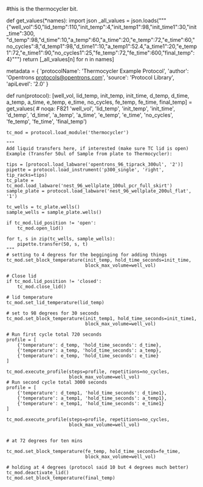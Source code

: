

#this is the thermocycler bit. 


def get_values(*names):
    import json
    _all_values = json.loads("""{"well_vol":50,"lid_temp":110,"init_temp":4,"init_temp1":98,"init_time1":30,"init_time":300, "d_temp":98,"d_time":10,"a_temp":60,"a_time":20,"e_temp":72,"e_time":60,"no_cycles":8,"d_temp1":98,"d_time1":10,"a_temp1":52.4,"a_time1":20,"e_temp1":72,"e_time1":90,"no_cycles1":25,"fe_temp":72,"fe_time":600,"final_temp":4}""")
    return [_all_values[n] for n in names]


metadata = {
    'protocolName': 'Thermocycler Example Protocol',
    'author': 'Opentrons <protocols@opentrons.com>',
    'source': 'Protocol Library',
    'apiLevel': '2.0'
    }


def run(protocol):
    [well_vol, lid_temp, init_temp, init_time,
        d_temp, d_time, a_temp, a_time,
        e_temp, e_time, no_cycles,
        fe_temp, fe_time, final_temp] = get_values(  # noqa: F821
    'well_vol', 'lid_temp', 'init_temp', 'init_time', 'd_temp', 'd_time',
        'a_temp', 'a_time', 'e_temp', 'e_time', 'no_cycles',
        'fe_temp', 'fe_time', 'final_temp')

    tc_mod = protocol.load_module('thermocycler')

    """
    Add liquid transfers here, if interested (make sure TC lid is open)
    Example (Transfer 50ul of Sample from plate to Thermocycler):

    tips = [protocol.load_labware('opentrons_96_tiprack_300ul', '2')]
    pipette = protocol.load_instrument('p300_single', 'right', tip_racks=tips)
    tc_plate = tc_mod.load_labware('nest_96_wellplate_100ul_pcr_full_skirt')
    sample_plate = protocol.load_labware('nest_96_wellplate_200ul_flat', '1')

    tc_wells = tc_plate.wells()
    sample_wells = sample_plate.wells()

    if tc_mod.lid_position != 'open':
        tc_mod.open_lid()

    for t, s in zip(tc_wells, sample_wells):
        pipette.transfer(50, s, t)
    """
    # setting to 4 degress for the begginging for adding things
    tc_mod.set_block_temperature(init_temp, hold_time_seconds=init_time,
                                 block_max_volume=well_vol)
    
    # Close lid
    if tc_mod.lid_position != 'closed':
        tc_mod.close_lid()

    # lid temperature 
    tc_mod.set_lid_temperature(lid_temp)

    # set to 98 degrees for 30 seconds
    tc_mod.set_block_temperature(init_temp1, hold_time_seconds=init_time1,
                                 block_max_volume=well_vol)
    
    # Run first cycle total 720 seconds
    profile = [
        {'temperature': d_temp, 'hold_time_seconds': d_time},
        {'temperature': a_temp, 'hold_time_seconds': a_temp},
        {'temperature': e_temp, 'hold_time_seconds': e_time}
    ]

    tc_mod.execute_profile(steps=profile, repetitions=no_cycles,
                           block_max_volume=well_vol)
    # Run second cycle total 3000 seconds
    profile = [
        {'temperature': d_temp1, 'hold_time_seconds': d_time1},
        {'temperature': a_temp1, 'hold_time_seconds': a_temp1},
        {'temperature': e_temp1, 'hold_time_seconds': e_time1}
    ]

    tc_mod.execute_profile(steps=profile, repetitions=no_cycles,
                           block_max_volume=well_vol)
    
    
    # at 72 degrees for ten mins

    tc_mod.set_block_temperature(fe_temp, hold_time_seconds=fe_time,
                                 block_max_volume=well_vol)

    # holding at 4 degrees (protocol said 10 but 4 degrees much better)
    tc_mod.deactivate_lid()
    tc_mod.set_block_temperature(final_temp)
